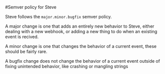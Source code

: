 #Semver policy for Steve

Steve follows the `major.minor.bugfix` semver policy.

A major change is one that adds an entirely new behavior to Steve, either dealing with a new webhook, or adding a new thing to do when an existing event is recived.

A minor change is one that changes the behavior of a current event, these should be fairly rare.

A bugfix change does not change the behavior of a current event outside of fixing unintended behavior, like crashing or mangling strings
